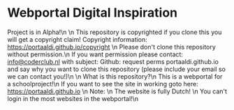 # Webportal Digital Inspiration
Project is in Alpha!\n
\n
This repository is copyrighted if you clone this you will get a copyright claim!
Copyright information: https://portaaldi.github.io/copyright \n
Please don't clone this repository without permission.\n
If you want permission please contact: info@coderclub.nl with subject: Github: request perms portaaldi.github.io
and say why you want to clone this repository (please include your email so we can contact you!)\n
\n
What is this repository?\n
This is a webportal for a schoolproject!\n
If you want to see the site in working goto here: https://portaaldi.github.io \n
Note: \n
The website is fully Dutch! \n 
You can't login in the most websites in the webportal!\n
